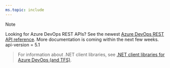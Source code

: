 ```yaml
---
ms.topic: include
---
```


> [!NOTE]  
> Looking for Azure DevOps REST APIs? See the newest [Azure DevOps REST API reference](https://docs.microsoft.com/en-us/rest/api/azure/devops/test/runs?view=azure-devops-rest-5.1). More documentation is coming within the next few weeks.
api-version = 5.1
 
> For information about .NET client libraries, see [.NET client libraries for Azure DevOps (and TFS)](../integrate/concepts/dotnet-client-libraries.md).
